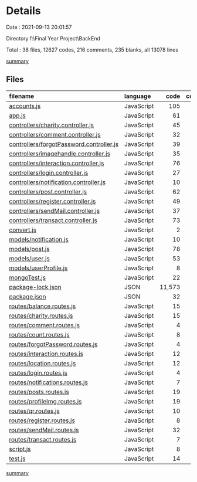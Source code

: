 # Details

Date : 2021-09-13 20:01:57

Directory f:\Final Year Project\BackEnd

Total : 38 files,  12627 codes, 216 comments, 235 blanks, all 13078 lines

[summary](results.md)

## Files
| filename | language | code | comment | blank | total |
| :--- | :--- | ---: | ---: | ---: | ---: |
| [accounts.js](/accounts.js) | JavaScript | 105 | 102 | 1 | 208 |
| [app.js](/app.js) | JavaScript | 61 | 5 | 6 | 72 |
| [controllers/charity.controller.js](/controllers/charity.controller.js) | JavaScript | 45 | 0 | 8 | 53 |
| [controllers/comment.controller.js](/controllers/comment.controller.js) | JavaScript | 32 | 0 | 8 | 40 |
| [controllers/forgotPassword.controller.js](/controllers/forgotPassword.controller.js) | JavaScript | 39 | 0 | 7 | 46 |
| [controllers/imagehandle.controller.js](/controllers/imagehandle.controller.js) | JavaScript | 35 | 0 | 9 | 44 |
| [controllers/interaction.controller.js](/controllers/interaction.controller.js) | JavaScript | 76 | 0 | 19 | 95 |
| [controllers/login.controller.js](/controllers/login.controller.js) | JavaScript | 27 | 0 | 10 | 37 |
| [controllers/notification.controller.js](/controllers/notification.controller.js) | JavaScript | 10 | 22 | 6 | 38 |
| [controllers/post.controller.js](/controllers/post.controller.js) | JavaScript | 62 | 0 | 16 | 78 |
| [controllers/register.controller.js](/controllers/register.controller.js) | JavaScript | 49 | 19 | 10 | 78 |
| [controllers/sendMail.controller.js](/controllers/sendMail.controller.js) | JavaScript | 37 | 8 | 4 | 49 |
| [controllers/transact.controller.js](/controllers/transact.controller.js) | JavaScript | 73 | 7 | 11 | 91 |
| [convert.js](/convert.js) | JavaScript | 2 | 0 | 1 | 3 |
| [models/notification.js](/models/notification.js) | JavaScript | 10 | 0 | 4 | 14 |
| [models/post.js](/models/post.js) | JavaScript | 78 | 0 | 7 | 85 |
| [models/user.js](/models/user.js) | JavaScript | 53 | 0 | 6 | 59 |
| [models/userProfile.js](/models/userProfile.js) | JavaScript | 8 | 0 | 5 | 13 |
| [mongoTest.js](/mongoTest.js) | JavaScript | 22 | 0 | 3 | 25 |
| [package-lock.json](/package-lock.json) | JSON | 11,573 | 0 | 1 | 11,574 |
| [package.json](/package.json) | JSON | 32 | 0 | 1 | 33 |
| [routes/balance.routes.js](/routes/balance.routes.js) | JavaScript | 15 | 0 | 4 | 19 |
| [routes/charity.routes.js](/routes/charity.routes.js) | JavaScript | 15 | 0 | 6 | 21 |
| [routes/comment.routes.js](/routes/comment.routes.js) | JavaScript | 4 | 0 | 3 | 7 |
| [routes/count.routes.js](/routes/count.routes.js) | JavaScript | 8 | 2 | 2 | 12 |
| [routes/forgotPassword.routes.js](/routes/forgotPassword.routes.js) | JavaScript | 4 | 1 | 3 | 8 |
| [routes/interaction.routes.js](/routes/interaction.routes.js) | JavaScript | 12 | 0 | 3 | 15 |
| [routes/location.routes.js](/routes/location.routes.js) | JavaScript | 12 | 0 | 5 | 17 |
| [routes/login.routes.js](/routes/login.routes.js) | JavaScript | 4 | 0 | 3 | 7 |
| [routes/notifications.routes.js](/routes/notifications.routes.js) | JavaScript | 7 | 4 | 3 | 14 |
| [routes/posts.routes.js](/routes/posts.routes.js) | JavaScript | 19 | 0 | 6 | 25 |
| [routes/profileImg.routes.js](/routes/profileImg.routes.js) | JavaScript | 19 | 8 | 8 | 35 |
| [routes/qr.routes.js](/routes/qr.routes.js) | JavaScript | 10 | 0 | 4 | 14 |
| [routes/register.routes.js](/routes/register.routes.js) | JavaScript | 8 | 0 | 4 | 12 |
| [routes/sendMail.routes.js](/routes/sendMail.routes.js) | JavaScript | 32 | 1 | 5 | 38 |
| [routes/transact.routes.js](/routes/transact.routes.js) | JavaScript | 7 | 0 | 5 | 12 |
| [script.js](/script.js) | JavaScript | 8 | 37 | 26 | 71 |
| [test.js](/test.js) | JavaScript | 14 | 0 | 2 | 16 |

[summary](results.md)